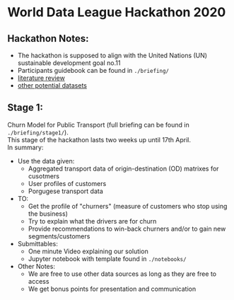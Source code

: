# World Data League Hackathon 2020

## Hackathon Notes:
-  The hackathon is supposed to align with the United Nations (UN) sustainable development
 goal no.11
-  Participants guidebook can be found in `./briefing/`
-  [literature review](https://docs.google.com/document/d/1HrYBQdjs7fPocH66OW4aAJo-m2LtAGBzjkwyvoKQr3c/edit?usp=drive_web&ouid=112963732292703558788)
-  [other potential datasets](https://docs.google.com/spreadsheets/d/1zp2Cai0xiCjTdycq7rDBRHGPbPk2AnBNBTscbxN8stg/edit?usp=drive_web&ouid=112963732292703558788)
## Stage 1:
Churn Model for Public Transport (full briefing can be found in `./briefing/stage1/`). <br>
This stage of the hackathon lasts two weeks up until 17th April. <br>
In summary: 
-  Use the data given:
    -  Aggregated transport data of origin-destination (OD) matrixes for cusotmers 
    -  User profiles of customers
    -  Porgugese transport data
-  TO:
    -  Get the profile of "churners" (measure of customers who stop using the business)
    -  Try to explain what the drivers are for churn
    -  Provide recommendations to win-back churners and/or to gain new segments/customers
-  Submittables:
    -  One minute Video explaining our solution
    -  Jupyter notebook with template found in `./notebooks/`
-  Other Notes:
    -  We are free to use other data sources as long as they are free to access
    -  We get bonus points for presentation and communication